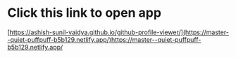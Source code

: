 # Click this link to open app
[https://ashish-sunil-vaidya.github.io/github-profile-viewer/](https://master--quiet-puffpuff-b5b129.netlify.app/)https://master--quiet-puffpuff-b5b129.netlify.app/
